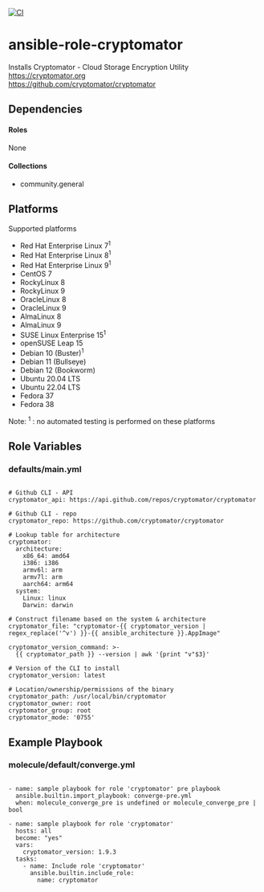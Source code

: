[![CI](https://github.com/de-it-krachten/ansible-role-cryptomator/workflows/CI/badge.svg?event=push)](https://github.com/de-it-krachten/ansible-role-cryptomator/actions?query=workflow%3ACI)


# ansible-role-cryptomator

Installs Cryptomator - Cloud Storage Encryption Utility<br>
https://cryptomator.org<br>
https://github.com/cryptomator/cryptomator<br>



## Dependencies

#### Roles
None

#### Collections
- community.general

## Platforms

Supported platforms

- Red Hat Enterprise Linux 7<sup>1</sup>
- Red Hat Enterprise Linux 8<sup>1</sup>
- Red Hat Enterprise Linux 9<sup>1</sup>
- CentOS 7
- RockyLinux 8
- RockyLinux 9
- OracleLinux 8
- OracleLinux 9
- AlmaLinux 8
- AlmaLinux 9
- SUSE Linux Enterprise 15<sup>1</sup>
- openSUSE Leap 15
- Debian 10 (Buster)<sup>1</sup>
- Debian 11 (Bullseye)
- Debian 12 (Bookworm)
- Ubuntu 20.04 LTS
- Ubuntu 22.04 LTS
- Fedora 37
- Fedora 38

Note:
<sup>1</sup> : no automated testing is performed on these platforms

## Role Variables
### defaults/main.yml
<pre><code>
# Github CLI - API
cryptomator_api: https://api.github.com/repos/cryptomator/cryptomator

# Github CLI - repo
cryptomator_repo: https://github.com/cryptomator/cryptomator

# Lookup table for architecture
cryptomator:
  architecture:
    x86_64: amd64
    i386: i386
    armv6l: arm
    armv7l: arm
    aarch64: arm64
  system:
    Linux: linux
    Darwin: darwin

# Construct filename based on the system & architecture
cryptomator_file: "cryptomator-{{ cryptomator_version | regex_replace('^v') }}-{{ ansible_architecture }}.AppImage"

cryptomator_version_command: >-
  {{ cryptomator_path }} --version | awk '{print "v"$3}'

# Version of the CLI to install
cryptomator_version: latest

# Location/ownership/permissions of the binary
cryptomator_path: /usr/local/bin/cryptomator
cryptomator_owner: root
cryptomator_group: root
cryptomator_mode: '0755'
</pre></code>




## Example Playbook
### molecule/default/converge.yml
<pre><code>
- name: sample playbook for role 'cryptomator' pre playbook
  ansible.builtin.import_playbook: converge-pre.yml
  when: molecule_converge_pre is undefined or molecule_converge_pre | bool

- name: sample playbook for role 'cryptomator'
  hosts: all
  become: "yes"
  vars:
    cryptomator_version: 1.9.3
  tasks:
    - name: Include role 'cryptomator'
      ansible.builtin.include_role:
        name: cryptomator
</pre></code>
